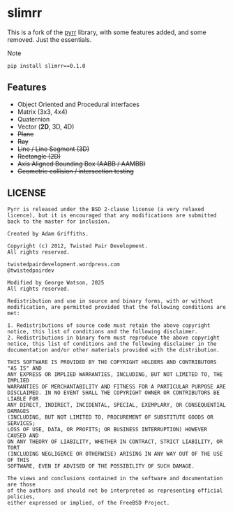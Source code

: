 # slimrr

This is a fork of the [pyrr](https://github.com/adamlwgriffiths/pyrr) library, with some features added, and some removed. Just the essentials.

> [!NOTE]
> `pip install slimrr==0.1.0`

## Features

- Object Oriented and Procedural interfaces
- Matrix (3x3, 4x4)
- Quaternion
- Vector (**2D**, 3D, 4D)
- ~~Plane~~
- ~~Ray~~
- ~~Line / Line Segment (3D)~~
- ~~Rectangle (2D)~~
- ~~Axis Aligned Bounding Box (AABB / AAMBB)~~
- ~~Geometric collision / intersection testing~~

## LICENSE

```
Pyrr is released under the BSD 2-clause license (a very relaxed licence), but it is encouraged that any modifications are submitted back to the master for inclusion.

Created by Adam Griffiths.

Copyright (c) 2012, Twisted Pair Development.
All rights reserved.

twistedpairdevelopment.wordpress.com
@twistedpairdev

Modified by George Watson, 2025
All rights reserved.

Redistribution and use in source and binary forms, with or without
modification, are permitted provided that the following conditions are met:

1. Redistributions of source code must retain the above copyright notice, this list of conditions and the following disclaimer.
2. Redistributions in binary form must reproduce the above copyright notice, this list of conditions and the following disclaimer in the documentation and/or other materials provided with the distribution.

THIS SOFTWARE IS PROVIDED BY THE COPYRIGHT HOLDERS AND CONTRIBUTORS "AS IS" AND
ANY EXPRESS OR IMPLIED WARRANTIES, INCLUDING, BUT NOT LIMITED TO, THE IMPLIED
WARRANTIES OF MERCHANTABILITY AND FITNESS FOR A PARTICULAR PURPOSE ARE
DISCLAIMED. IN NO EVENT SHALL THE COPYRIGHT OWNER OR CONTRIBUTORS BE LIABLE FOR
ANY DIRECT, INDIRECT, INCIDENTAL, SPECIAL, EXEMPLARY, OR CONSEQUENTIAL DAMAGES
(INCLUDING, BUT NOT LIMITED TO, PROCUREMENT OF SUBSTITUTE GOODS OR SERVICES;
LOSS OF USE, DATA, OR PROFITS; OR BUSINESS INTERRUPTION) HOWEVER CAUSED AND
ON ANY THEORY OF LIABILITY, WHETHER IN CONTRACT, STRICT LIABILITY, OR TORT
(INCLUDING NEGLIGENCE OR OTHERWISE) ARISING IN ANY WAY OUT OF THE USE OF THIS
SOFTWARE, EVEN IF ADVISED OF THE POSSIBILITY OF SUCH DAMAGE.

The views and conclusions contained in the software and documentation are those
of the authors and should not be interpreted as representing official policies,
either expressed or implied, of the FreeBSD Project.
```